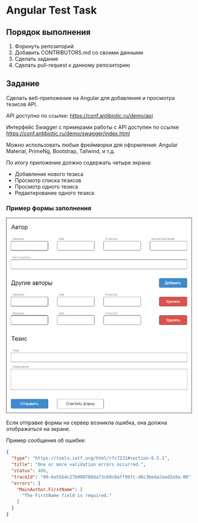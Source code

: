 # Angular Test Task

## Порядок выполнения

1. Форкнуть репозиторий
2. Добавить CONTRIBUTORS.md со своими данными
3. Сделать задание
4. Сделать pull-request к данному репозиторию

## Задание

Сделать веб-приложение на Angular для добавления и просмотра тезисов API.

API доступно по ссылке:
https://conf.antibiotic.ru/demo/api

Интерфейс Swagger с примерами работы с API доступен по ссылке
https://conf.antibiotic.ru/demo/swagger/index.html

Можно использовать любые фреймворки для оформления: Angular Material, PrimeNg, Bootstrap, Tailwind, и т.д.

По итогу приложение должно содержать четыре экрана:
- Добавление нового тезиса
- Просмотр списка тезисов
- Просмотр одного тезиса
- Редактирование одного тезиса


### Пример формы заполнения

![img](./preview.png)

Если отправке формы на сервер возникла ошибка, она должна отображаться на экране.

Пример сообщения об ошибке:

```json
{
  "type": "https://tools.ietf.org/html/rfc7231#section-6.5.1",
  "title": "One or more validation errors occurred.",
  "status": 400,
  "traceId": "00-6e55b4c27b900788da73c60c0aff997c-d6c3beda2aad2a9a-00",
  "errors": {
    "MainAuthor.FirstName": [
      "The FirstName field is required."
    ]
  }
}
```
